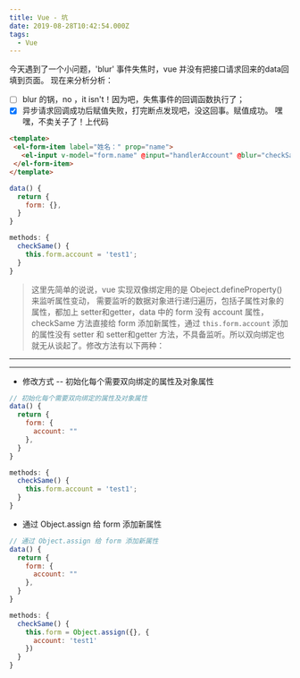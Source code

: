 ```yaml
---
title: Vue - 坑
date: 2019-08-28T10:42:54.000Z
tags:
  - Vue
---
```


今天遇到了一个小问题，'blur' 事件失焦时，vue 并没有把接口请求回来的data回填到页面。 现在来分析分析：

- [ ] blur 的锅，no ，it isn't！因为吧，失焦事件的回调函数执行了；
- [x] 异步请求回调成功后赋值失败，打完断点发现吧，没这回事。赋值成功。 嘿嘿，不卖关子了！上代码

<!-- more -->

 ```html
<template>
  <el-form-item label="姓名：" prop="name">
    <el-input v-model="form.name" @input="handlerAccount" @blur="checkSame" />
  </el-form-item>
</template>
```

```javascript
data() {
  return {
    form: {},
  }
}

methods: {
  checkSame() {
    this.form.account = 'test1';
  }
}
```

> 这里先简单的说说，vue 实现双像绑定用的是 Obeject.defineProperty() 来监听属性变动， 需要监听的数据对象进行递归遍历，包括子属性对象的属性，都加上 setter和getter，data 中的 form 没有 account 属性，checkSame 方法直接给 form 添加新属性，通过 `this.form.account` 添加的属性没有 setter 和 setter和getter 方法，不具备监听。所以双向绑定也就无从谈起了。修改方法有以下两种：

--------------------------------------------------------------------------------

--------------------------------------------------------------------------------

- 修改方式 -- 初始化每个需要双向绑定的属性及对象属性

```javascript
// 初始化每个需要双向绑定的属性及对象属性
data() {
  return {
    form: {
      account: ""
    },
  }
}

methods: {
  checkSame() {
    this.form.account = 'test1';
  }
}
```

- 通过 Object.assign 给 form 添加新属性

```javascript
// 通过 Object.assign 给 form 添加新属性
data() {
  return {
    form: {
      account: ""
    },
  }
}

methods: {
  checkSame() {
    this.form = Object.assign({}, {
      account: 'test1'
    })
  }
}
```

